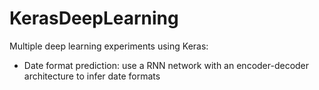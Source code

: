 # KerasDeepLearning
Multiple deep learning experiments using Keras:
- Date format prediction: use a RNN network with an encoder-decoder architecture to infer date formats
